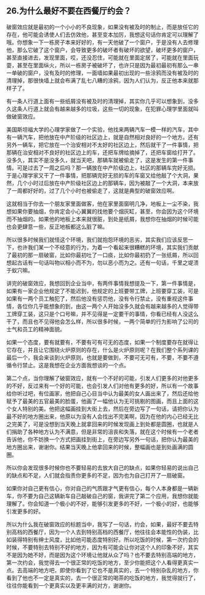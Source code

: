 ## 26.为什么最好不要在西餐厅约会？
破窗效应就是最初的一个小小的不良现象，如果没有被及时的制止，而是放任它的存在，他可能会诱使人们去仿效他，甚至变本加厉，我想这句话你肯定可以理解了哦。你想象一下一栋房子本来好好的，有一天他破了一个窗户，于是没有人去修理他，那么它破了这个窗户，会导致更多的破坏者有破坏的欲望，破坏更多的窗户，甚至直接进去，发现里面，哎，还没忍住，可能就在里面定居了，可能就在里面玩耍，甚至在里面纵火，所以一栋房子被破坏了，也许只是因为最初最初有那么一串一单破的窗户，没有及时的修理，一面墙如果最初出现的一些涂鸦而没有被及时的清理掉，那很快墙上就会布满了乱七八糟的涂鸦，因为人们认为，反正他本来就那样子了。


有一条人行道上面有一些纸屑没有被及时的清理掉，其实你几乎可以想象到，没多久这条人行道上就会有越来越多的垃圾，这些一切的现象，在犯罪心理学里面就叫做破窗效应。


美国斯坦福大学的心理学家做了一个实验，他找来两辆汽车一模一样的汽车，其中有一辆汽车，把他放在中产阶级的社区边上，就是自然相对良好的一个地方。还有另外一辆车，把它放在一个治安相对不太好的社区边上，然后就干了一件事情，把那辆在治安相对不良好的社区边上的车，还把车牌给摘掉了，还把车窗给打开了。没多久，其实不是没多久，就当天吧，那辆车就被偷走了，这是发生的第一件事情。可是过去了一周之后吗？那一辆放在中产阶级边上，社区的那辆车完好无损。于是心理学家又干了一件事情，把那辆完好无损的车的车窗又给他敲了个大洞，果然，几个小时过后放在中产阶级社区边上的那辆车，因为被敲了一个大洞，本来放了一周都好好的，过了几个小时也被偷走了，这就是典型的破窗效应啊。


这就相当于你去一个朋友家里面做客，他在家里面窗明几净，地板上一尘不染，我想如果你要抽烟，你肯定会小心翼翼的找他要个烟灰缸，甚至，你会因为这个环境而不抽烟的。如果他的地板上本来就很脏，到处是纸屑，我想你在抽烟的时候可能也会更肆意一些，反正地板都这么脏了嘛。


所以很多时候我们就怪这个环境，我们就抱怨环境的恶劣，其实我们应该反思一下，也许我们某一个不经意的行为，为着一个看起来很糟糕的环境，其实我们贡献了最初的那一扇破窗，比如你最初吐了一口痰，比如你最初扔了一张纸屑，所以回想起古话有一句话叫物以相小而不为，勿以恶小而为之。还有一句话，千里之堤溃于蚁穴嘛。


讲完的破窗效应，我想回到企业当中，有两件事情我想提及一下，第一件事情是，如果有一家企业他规定了不能迟到，他规定的上班要带工牌，上班要穿工装，可是如果有一两个员工触犯了，然后他没有惩罚他，没有令行禁止，没有重视这件事情，各位你几乎能想象的到，由这一两个人开始没多久就会有越来越多的人觉得带工牌穿工装，这只是个口号嘛，并不见得是一定要干的事情，你看已经有人没这么干了，而且也不见得他会怎么样，所以很多时候，一两个简单的行为影响了公司的士气和员工的精神面貌。


如果一个态度，要有就要有，不要有可有可无的态度，如果一个制度要存在就得让它存在，并且让它围绕火炉原则的存在，什么是火炉原则呢？在我们整个系列课的最后一个，我会来谈到火炉原则，也就是要做到，不要可无可有，不要，不要不遵循令行禁止。这是我想在企业方面我想谈的一个点。


第二个点，当你理解了破窗效应，就有一个不好的可能，引发人们更多的对他更多的不好，反过来有一个好的可能，也会引发人们对他有更多的好，所以有一个故事给你听过吧，有位画家，他把自己心目当中认为最美的女人画出来了，然后还给他赋予了最美的五官最美的脸蛋，他画了一幅他认为无可挑剔的图画，而且上面的这个女人特别的美。他把这幅画挂到大街上去，然后在旁边写了一句话，请把你认为最不好的地方圈出来，他原以为没有人会找出不完美啊，因为在他的内心已经无比之完美了，可是没想到当天晚上就拿回来的时候发现画上到处都是圆圈，也就是人们捐助了各种地方认为不满意，但是非常的沮丧和失落，就在这个时候有一个老者告诉他，你不妨换一个方式把画挂到街上，在旁边写另外一句话，把你认为最美的地方圈出来，谢谢你。结果当天晚上他拿回来的时候，整幅画也是到处画满的圆圈。


所以你会发现很多时候你也不要轻易的去放大自己的缺点，如果你轻易的说出自己的缺点和不足，人们就会指责你更多的不足，因为也为自己打开了一扇破窗。


如果你对自己更有信心，你对自己的气质跟才气更有信心，每个人本身都是一辆新车，你不要为自己这辆新车自己敲破自己的窗，我讲完了第二个应用，我想你就能理解了。你会知道一个极小的不好，能够引发更多的不好，一个极小的好，也能够引发更多的好。


所以为什么我在破窗效应的标题当中，我写了一句话，约会，如果，最好不要去特别高档的西餐厅，因为一个人去到特别高档的西餐厅，他往往会本能性的伪装，比如装得特别有绅士风度，比如他可能态度特别好。所以吃饭的时候，第一次约会的时候，不要特别去特别不好的地方，因为有可能会让你对这个人的印象不好，其实不是因为她不好，而是因为这个环境让他就从众了吗？也不要去特别高端的地方，第一次约会，我觉得去一个很正常的吃饭的地方，至少你能把这个人看得更真实一点。去高端的地方吧，即使你看到了它也不是真实的，去一个特别杂乱的地方，你看到了他也不一定是真实的，去一个很正常的喝茶的吃饭的地方，我觉得就行了，往往你能看到一个更真实以及更丰满的对方，谢谢你。

